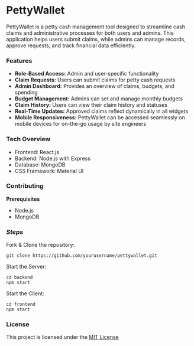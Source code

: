 # PettyWallet 

PettyWallet is a petty cash management tool designed to streamline cash claims and administrative processes for both users and admins. This application helps users submit claims, while admins can manage records, approve requests, and track financial data efficiently.

### **Features**
+ **Role-Based Access:** Admin and user-specific functionality
+ **Claim Requests:** Users can submit claims for petty cash requests
+ **Admin Dashboard:** Provides an overview of claims, budgets, and spending
+ **Budget Management:** Admins can set and manage monthly budgets
+ **Claim History:** Users can view their claim history and statuses
+ **Real-Time Updates:** Approved claims reflect dynamically in all widgets
+ **Mobile Responsiveness:** PettyWallet can be accessed seamlessly on mobile devices for on-the-go usage by site engineers

### **Tech Overview**

+ Frontend: React.js
+ Backend: Node.js with Express
+ Database: MongoDB
+ CSS Framework: Material UI

### **Contributing**

**Prerequisites**
+ Node.js
+ MongoDB
    
### _**Steps**_

Fork & Clone the repository: 

    git clone https://github.com/yourusername/pettywallet.git

Start the Server:

    cd backend
    npm start

Start the Client:

    cd frontend
    npm start
    

### License
This project is licensed under the [MIT License](LICENSE)
